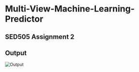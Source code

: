 # Multi-View-Machine-Learning-Predictor
## SED505 Assignment 2

## Output
![Output](https://i.ibb.co/xD9Z9B2/image.png)
